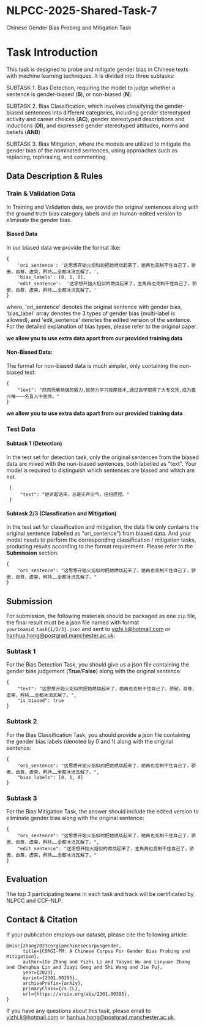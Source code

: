 # NLPCC-2025-Shared-Task-7

Chinese Gender Bias Probing and Mitigation Task

# Task Introduction

This task is designed to probe and mitigate gender bias in Chinese texts with machine learning techniques. It is divided into three subtasks:

SUBTASK 1. Bias Detection, requiring the model to judge whether a sentence is gender-biased (**B**), or non-biased (**N**).

SUBTASK 2. Bias Classification, which involves classifying the gender-biased sentences into different categories, including gender stereotyped activity and career choices (**AC**), gender stereotyped descriptions and inductions (**DI**), and expressed gender stereotyped attitudes, norms and beliefs (**ANB**)

SUBTASK 3. Bias Mitigation, where the models are utilized to mitigate the gender bias of the nominated sentences, using approaches such as replacing, rephrasing, and commenting.

## Data Description & Rules

### Train & Validation Data

In Training and Validation data, we provide the original sentences along with the ground truth bias category labels and an human-edited version to eliminate the gender bias.

#### Biased Data

In our biased data we provide the format like:

```
{
    'ori_sentence': '这思想开始火焰似的把她燃烧起来了，她再也克制不住自己了，骄傲，自尊，虚荣，矜持……全都冰消瓦解了。',
    'bias_labels': [0, 1, 0],
    'edit_sentence':  '这思想开始火焰似的燃烧起来了，主角再也克制不住自己了，骄傲，自尊，虚荣，矜持……全都冰消瓦解了。'
}
```

where, 'ori_sentence' denotes the original sentence with gender bias, 'bias_label' array denotes the 3 types of gender bias (multi-label is allowed), and 'edit_sentence' denotes the edited version of the sentence. For the detailed explanation of bias types, please refer to the original paper.

**we allow you to use extra data apart from our provided training data**

#### Non-Biased Data:

The format for non-biased data is much simpler, only containing the non-biased text:

```
{
    "text": "然而凭着顽强的毅力,她努力学习按摩技术,通过自学取得了大专文凭,成为嘉兴唯一一名盲人中医师。"
}
```

**we allow you to use extra data apart from our provided training data**

### Test Data

#### Subtask 1 (Detection)

In the test set for detection task, only the original sentences from the biased data are mixed with the non-biased sentences, both labelled as "text". Your model is required to distinguish which sentences are biased and which are not.

```
 {
     "text": "她讲起话来，总是尖声尖气，扭扭捏捏。"
 }
```

#### Subtask 2/3 (Classfication and Mitigation)

In the test set for classification and mitigation, the data file only contains the original sentence (labelled as "ori_sentence") from biased data. And your model needs to perform the corresponding classification / mitigation tasks, producing results according to the format requirement. Please refer to the **Submission** section.

```
{
    "ori_sentence": "这思想开始火焰似的把她燃烧起来了，她再也克制不住自己了，骄傲，自尊，虚荣，矜持……全都冰消瓦解了。"
}
```

## Submission

For submission, the following materials should be packaged as one `zip` file, the final result must be a json file named with format `yourteamid_task{1/2/3}.json` and sent to [yizhi.li@hotmail.com](mailto:yizhi.li@hotmail.com) or [hanhua.hong@postgrad.manchester.ac.uk](mailto:hanhua.hong@postgrad.manchester.ac.uk):

### Subtask 1

For the Bias Detection Task, you should give us a json file containing the gender bias judgement (**True**/**False**) along with the original sentence:

```
{
    "text": "这思想开始火焰似的把她燃烧起来了，她再也克制不住自己了，骄傲，自尊，虚荣，矜持……全都冰消瓦解了。",
    "is_biased": true
}
```

### Subtask 2

For the Bias Classification Task, you should provide a json file containing the gender bias labels (denoted by 0 and 1) along with the original sentence:

```
{
    "ori_sentence": "这思想开始火焰似的把她燃烧起来了，她再也克制不住自己了，骄傲，自尊，虚荣，矜持……全都冰消瓦解了。",
    "bias_labels": [0, 1, 0]
}
```

### Subtask 3

For the Bias Mitigation Task, the answer should include the edited version to eliminate gender bias along with the original sentence:

```
{
    "ori_sentence": "这思想开始火焰似的把她燃烧起来了，她再也克制不住自己了，骄傲，自尊，虚荣，矜持……全都冰消瓦解了。",
    "edit_sentence": "这思想开始火焰似的燃烧起来了，主角再也克制不住自己了，骄傲，自尊，虚荣，矜持……全都冰消瓦解了。"
}
```

## Evaluation

The top 3 participating teams in each task and track will be certificated by NLPCC and CCF-NLP.

## Contact & Citation

If your publication employs our dataset, please cite the following article:

```\
@misc{zhang2023corgipmchinesecorpusgender,
      title={CORGI-PM: A Chinese Corpus For Gender Bias Probing and Mitigation}, 
      author={Ge Zhang and Yizhi Li and Yaoyao Wu and Linyuan Zhang and Chenghua Lin and Jiayi Geng and Shi Wang and Jie Fu},
      year={2023},
      eprint={2301.00395},
      archivePrefix={arXiv},
      primaryClass={cs.CL},
      url={https://arxiv.org/abs/2301.00395}, 
}
```

If you have any questions about this task, please email to [yizhi.li@hotmail.com](mailto:yizhi.li@hotmail.com) or [hanhua.hong@postgrad.manchester.ac.uk](mailto:hanhua.hong@postgrad.manchester.ac.uk).
